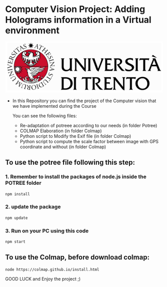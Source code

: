 
# Computer Vision Project: Adding Holograms information in a Virtual environment
![CV Progect](images/logo_uni.jpg)
* In this Repository you can find the project of the Computer vision that we have implemented during the Course
    
    You can see the following files:
    - Re-adaptation of potreee according to our needs (in folder Potree)
    - COLMAP Elaboration (in folder Colmap)
    - Python script to Modify the Exif file (in folder Colmap)
    - Python script to compute the scale factor between image with GPS coordinate and without (in folder Colmap)


## To use the potree file following this step:
### 1. Remember to install the packages of node.js inside the POTREE folder
```bash
npm install
```
### 2. update the package
```bash
npm update
```
### 3. Run on your PC using this code
```bash
npm start
```
## To use the Colmap, before download colmap:

```bash
node https://colmap.github.io/install.html
```

GOOD LUCK and Enjoy the project ;)

